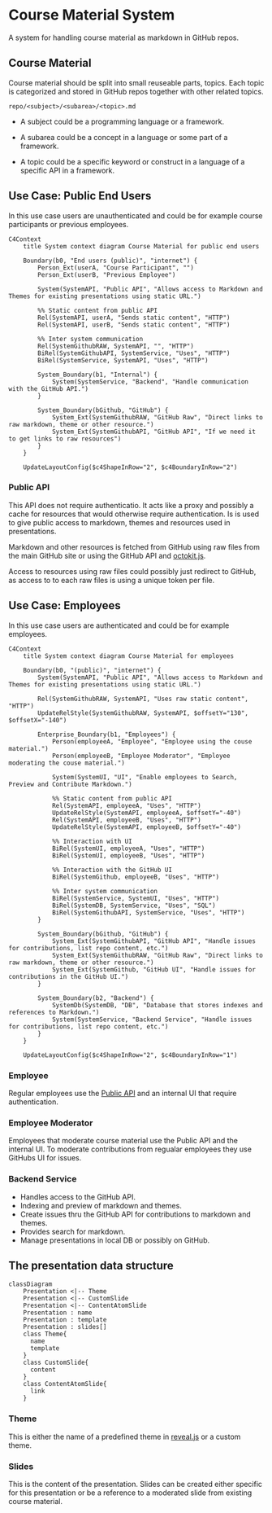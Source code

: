 # Course Material System
A system for handling course material as markdown in GitHub repos.

## Course Material
Course material should be split into small reuseable parts, topics. Each topic
is categorized and stored in GitHub repos together with other related topics.

```
repo/<subject>/<subarea>/<topic>.md
```

- A subject could be a programming language or a framework.

- A subarea could be a concept in a language or some part of a framework.

- A topic could be a specific keyword or construct in a language of a specific
  API in a framework.


## Use Case: Public End Users
In this use case users are unauthenticated and could be for example course
participants or previous employees.

```mermaid
C4Context
    title System context diagram Course Material for public end users

    Boundary(b0, "End users (public)", "internet") {
        Person_Ext(userA, "Course Participant", "")
        Person_Ext(userB, "Previous Employee")

        System(SystemAPI, "Public API", "Allows access to Markdown and Themes for existing presentations using static URL.")

        %% Static content from public API
        Rel(SystemAPI, userA, "Sends static content", "HTTP")
        Rel(SystemAPI, userB, "Sends static content", "HTTP")

        %% Inter system communication
        Rel(SystemGithubRAW, SystemAPI, "", "HTTP")
        BiRel(SystemGithubAPI, SystemService, "Uses", "HTTP")
        BiRel(SystemService, SystemAPI, "Uses", "HTTP")

        System_Boundary(b1, "Internal") {
            System(SystemService, "Backend", "Handle communication with the GitHub API.")
        }

        System_Boundary(bGithub, "GitHub") {
            System_Ext(SystemGithubRAW, "GitHub Raw", "Direct links to raw markdown, theme or other resource.")
            System_Ext(SystemGithubAPI, "GitHub API", "If we need it to get links to raw resources")
        }
    }

    UpdateLayoutConfig($c4ShapeInRow="2", $c4BoundaryInRow="2")
```

### Public API
This API does not require authenticatio. It acts like a proxy and possibly a
cache for resources that would otherwise require authentication. Is is used to
give public access to markdown, themes and resources used in presentations.

Markdown and other resources is fetched from GitHub using raw files from the
main GitHub site or using the GitHub API and
[octokit.js](https://github.com/octokit/octokit.js).

Access to resources using raw files could possibly just redirect to GitHub,
as access to to each raw files is using a unique token per file.


## Use Case: Employees
In this use case users are authenticated and could be for example employees.

```mermaid
C4Context
    title System context diagram Course Material for employees

    Boundary(b0, "(public)", "internet") {
        System(SystemAPI, "Public API", "Allows access to Markdown and Themes for existing presentations using static URL.")

        Rel(SystemGithubRAW, SystemAPI, "Uses raw static content", "HTTP")
        UpdateRelStyle(SystemGithubRAW, SystemAPI, $offsetY="130", $offsetX="-140")

        Enterprise_Boundary(b1, "Employees") {
            Person(employeeA, "Employee", "Employee using the couse material.")
            Person(employeeB, "Employee Moderator", "Employee moderating the couse material.")

            System(SystemUI, "UI", "Enable employees to Search, Preview and Contribute Markdown.")

            %% Static content from public API
            Rel(SystemAPI, employeeA, "Uses", "HTTP")
            UpdateRelStyle(SystemAPI, employeeA, $offsetY="-40")
            Rel(SystemAPI, employeeB, "Uses", "HTTP")
            UpdateRelStyle(SystemAPI, employeeB, $offsetY="-40")

            %% Interaction with UI
            BiRel(SystemUI, employeeA, "Uses", "HTTP")
            BiRel(SystemUI, employeeB, "Uses", "HTTP")

            %% Interaction with the GitHub UI
            BiRel(SystemGithub, employeeB, "Uses", "HTTP")

            %% Inter system communication
            BiRel(SystemService, SystemUI, "Uses", "HTTP")
            BiRel(SystemDB, SystemService, "Uses", "SQL")
            BiRel(SystemGithubAPI, SystemService, "Uses", "HTTP")
        }

        System_Boundary(bGithub, "GitHub") {
            System_Ext(SystemGithubAPI, "GitHub API", "Handle issues for contributions, list repo content, etc.")
            System_Ext(SystemGithubRAW, "GitHub Raw", "Direct links to raw markdown, theme or other resource.")
            System_Ext(SystemGithub, "GitHub UI", "Handle issues for contributions in the GitHub UI.")
        }

        System_Boundary(b2, "Backend") {
            SystemDb(SystemDB, "DB", "Database that stores indexes and references to Markdown.")
            System(SystemService, "Backend Service", "Handle issues for contributions, list repo content, etc.")
        }
    }

    UpdateLayoutConfig($c4ShapeInRow="2", $c4BoundaryInRow="1")
```

### Employee
Regular employees use the [Public API](#public-api) and an internal UI that
require authentication.

### Employee Moderator
Employees that moderate course material use the Public API and the internal UI.
To moderate contributions from regualar employees they use GitHubs UI for issues.

### Backend Service
- Handles access to the GitHub API.
- Indexing and preview of markdown and themes.
- Create issues thru the GitHub API for contributions to markdown and themes.
- Provides search for markdown.
- Manage presentations in local DB or possibly on GitHub.


## The presentation data structure
```mermaid
classDiagram
    Presentation <|-- Theme
    Presentation <|-- CustomSlide
    Presentation <|-- ContentAtomSlide
    Presentation : name
    Presentation : template
    Presentation : slides[]
    class Theme{
      name
      template
    }
    class CustomSlide{
      content
    }
    class ContentAtomSlide{
      link
    }
```

### Theme
This is either the name of a predefined theme in
[reveal.js](https://revealjs.com/) or a custom theme.

### Slides
This is the content of the presentation.
Slides can be created either specific for this presentation or be a reference
to a moderated slide from existing course material.
